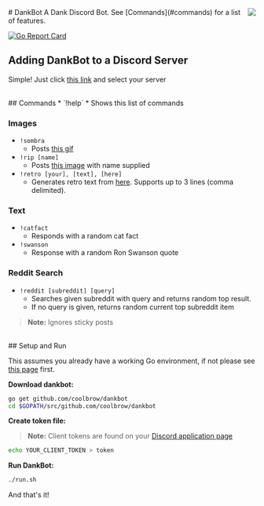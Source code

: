 <img align="right" src="http://i.imgur.com/j3dV8LI.png">
# DankBot
A Dank Discord Bot. See [Commands](#commands) for a list of features. 

[![Go Report Card](https://goreportcard.com/badge/github.com/coolbrow/dankbot)](https://goreportcard.com/report/github.com/coolbrow/dankbot)

<a name="integrate"></a>
## Adding DankBot to a Discord Server

Simple! Just click [this link](https://discordapp.com/oauth2/authorize?client_id=245577797244944385&scope=bot&permissions=59392) and select your server

<br/>
<a name="commands"></a>
## Commands
* `!help`
  * Shows this list of commands

### Images
* `!sombra`
  * Posts [this gif](http://i.imgur.com/lq3TwJi.gif)
* `!rip [name]`
  * Posts [this image](http://www.tombstonebuilder.com/generate.php?top1=RIP&top3=name) with name supplied
* `!retro [your], [text], [here]`
  * Generates retro text from [here](https://photofunia.com/categories/all_effects/retro-wave). Supports up to 3 lines (comma delimited).

### Text
* `!catfact`
  * Responds with a random cat fact
* `!swanson`
  * Response with a random Ron Swanson quote

### Reddit Search
* `!reddit [subreddit] [query]`
  * Searches given subreddit with query and returns random top result. 
  * If no query is given, returns random current top subreddit item
  
> **Note:** Ignores sticky posts 

<br/>
<a name="setup"></a>
## Setup and Run

This assumes you already have a working Go environment, if not please see
[this page](https://golang.org/doc/install) first.

**Download dankbot:**

```sh
go get github.com/coolbrow/dankbot
cd $GOPATH/src/github.com/coolbrow/dankbot
```

**Create token file:**
>**Note:** Client tokens are found on your [Discord application page](https://discordapp.com/developers/applications/me)

```sh
echo YOUR_CLIENT_TOKEN > token
```

**Run DankBot:**

```sh
./run.sh
```

And that's it!

